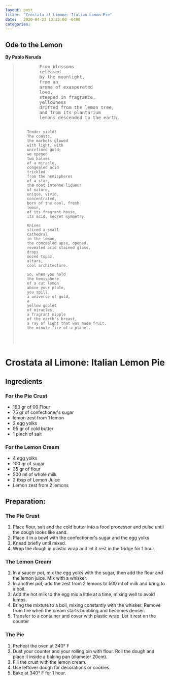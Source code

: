 ```yaml
---
layout: post
title:  "Crostata al Limone: Italian Lemon Pie"
date:   2020-04-23 13:22:00 -0400
categories:
---
```


<html lang = "en-US">
<body>
    <h2 id="h01">Ode to the Lemon</h2>
        <b>By Pablo Neruda</b>
        <blockquote cite="http://famouspoetsandpoems.com/poets/pablo_neruda/poems/15734">
        <pre>
        From blossoms
        released
        by the moonlight,
        from an
        aroma of exasperated
        love,
        steeped in fragrance,
        yellowness
        drifted from the lemon tree,
        and from its plantarium
        lemons descended to the earth.

        Tender yield!
        The coasts,
        the markets glowed
        with light, with
        unrefined gold;
        we opened
        two halves
        of a miracle,
        congealed acid
        trickled
        from the hemispheres
        of a star,
        the most intense liqueur
        of nature,
        unique, vivid,
        concentrated,
        born of the cool, fresh
        lemon,
        of its fragrant house,
        its acid, secret symmetry.

        Knives
        sliced a small
        cathedral
        in the lemon,
        the concealed apse, opened,
        revealed acid stained glass,
        drops
        oozed topaz,
        altars,
        cool architecture.

        So, when you hold
        the hemisphere
        of a cut lemon
        above your plate,
        you spill
        a universe of gold,
        a
        yellow goblet
        of miracles,
        a fragrant nipple
        of the earth's breast,
        a ray of light that was made fruit,
        the minute fire of a planet.     
 </pre>
 </blockquote>

<h1>Crostata al Limone: Italian Lemon Pie</h1>

<h2>Ingredients</h2>

<h3>For the Pie Crust</h3>
<ul>
    <li>190 gr of 00 Flour</li>
    <li>75 gr of confectioner's sugar</li>
    <li>lemon zest from 1 lemon</li>
    <li>2 egg yolks</li>
    <li>95 gr of cold butter</li>
    <li>1 pinch of salt</li>
</ul>

<h3>For the Lemon Cream</h3>
<ul>
    <li>4 egg yolks</li>
    <li>100 gr of sugar</li>
    <li>35 gr of flour</li>
    <li>500 ml of whole milk</li>
    <li>2 tbsp of Lemon Juice</li>
    <li>Lemon zest from 2 lemons</li>
</ul>

<h2>Preparation:</h2>

<h3>The Pie Crust</h3>
<ol>
    <li>Place flour, salt and the cold butter into a food processor and pulse until the dough looks like sand.</li>
    <li>Place it in a bowl with the confectioner's sugar and the egg yolks</li>
    <li>Knead briefly until mixed.</li>
    <li>Wrap the dough in plastic wrap and let it rest in the fridge for 1 hour.</li>
</ol>

<h3>The Lemon Cream</h3>
<ol>
    <li>In a saucer pot, mix the egg yolks with the sugar, then add the flour and the lemon juice. Mix with a whisker.</li>
    <li>In another pot, add the zest from 2 lemons to 500 ml of milk and bring to a boil.</li>
    <li>Add the hot milk to the egg mix a little at a time, mixing well to avoid lumps.</li>
    <li>Bring the mixture to a boil, mixing constantly with the whisker. Remove from fire when the cream starts bubbling and becomes denser.</li>
    <li>Transfer to a container and cover with plastic wrap. Let it rest on the counter</li>
</ol>

<h3>The Pie</h3>
<ol>
    <li>Preheat the oven at 340° F</li>
    <li>Dust your counter and your rolling pin with flour. Roll the dough and place it inside a baking pan (diameter 20cm).</li>
    <li>Fill the crust with the lemon cream.</li>
    <li>Use leftover dough for decorations or cookies.</li>
    <li>Bake at 340° F for 1 hour.</li>
</ol>
</body>
</html>